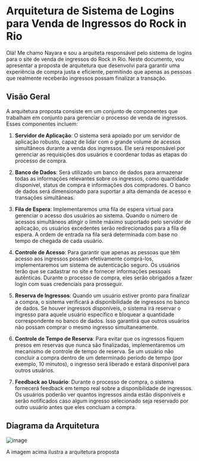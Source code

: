 # Arquitetura de Sistema de Logins para Venda de Ingressos do Rock in Rio

Olá! Me chamo Nayara e sou a arquiteta responsável pelo sistema de logins para o site de venda de ingressos do Rock in Rio. Neste documento, vou apresentar a proposta de arquitetura que desenvolvi para garantir uma experiência de compra justa e eficiente, permitindo que apenas as pessoas que realmente receberão ingressos possam finalizar a transação.

## Visão Geral

A arquitetura proposta consiste em um conjunto de componentes que trabalham em conjunto para gerenciar o processo de venda de ingressos. Esses componentes incluem:

1. **Servidor de Aplicação**: O sistema será apoiado por um servidor de aplicação robusto, capaz de lidar com o grande volume de acessos simultâneos durante a venda dos ingressos. Ele será responsável por gerenciar as requisições dos usuários e coordenar todas as etapas do processo de compra.

2. **Banco de Dados**: Será utilizado um banco de dados para armazenar todas as informações relevantes sobre os ingressos, como quantidade disponível, status de compra e informações dos compradores. O banco de dados será dimensionado para suportar a alta demanda de acesso e transações simultâneas.

3. **Fila de Espera**: Implementaremos uma fila de espera virtual para gerenciar o acesso dos usuários ao sistema. Quando o número de acessos simultâneos atingir o limite máximo suportado pelo servidor de aplicação, os usuários excedentes serão redirecionados para a fila de espera. A ordem de entrada na fila será determinada com base no tempo de chegada de cada usuário.

4. **Controle de Acesso**: Para garantir que apenas as pessoas que têm acesso aos ingressos possam efetivamente comprá-los, implementaremos um sistema de autenticação seguro. Os usuários terão que se cadastrar no site e fornecer informações pessoais autênticas. Durante o processo de compra, eles serão obrigados a fazer login com suas credenciais para prosseguir.

5. **Reserva de Ingressos**: Quando um usuário estiver pronto para finalizar a compra, o sistema verificará a disponibilidade de ingressos no banco de dados. Se houver ingressos disponíveis, o sistema irá reservar o ingresso para aquele usuário específico e bloquear a quantidade correspondente no banco de dados. Isso garantirá que outros usuários não possam comprar o mesmo ingresso simultaneamente.

6. **Controle de Tempo de Reserva**: Para evitar que os ingressos fiquem presos em reservas que nunca são finalizadas, implementaremos um mecanismo de controle de tempo de reserva. Se um usuário não concluir a compra dentro de um determinado período de tempo (por exemplo, 10 minutos), o ingresso será liberado e estará disponível para outros usuários.

7. **Feedback ao Usuário**: Durante o processo de compra, o sistema fornecerá feedback em tempo real sobre a disponibilidade de ingressos. Os usuários poderão ver quantos ingressos ainda estão disponíveis e serão notificados caso algum ingresso selecionado seja reservado por outro usuário antes que eles concluam a compra.

## Diagrama da Arquitetura
![image](https://github.com/naylima/teste_BigDataCorp/assets/103192779/5485ee8c-dfb1-40ac-9bb9-d7b238408547)

A imagem acima ilustra a arquitetura proposta
